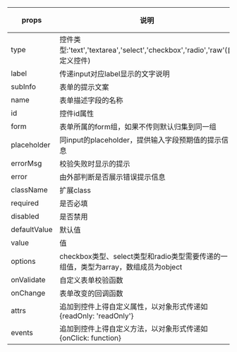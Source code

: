 | props   | 说明    | 类型    | 默认值  |
| ------- |--------|---------|-------|
| type | 控件类型:'text','textarea','select','checkbox','radio','raw'(自定义控件) | String | - |
| label |  传递input对应label显示的文字说明 | String | - |
| subInfo |  表单的提示文案 | String | - |
| name | 表单描述字段的名称 | String  | - |
| id | 控件id属性 | String   | - |
| form | 表单所属的form组，如果不传则默认归集到同一组 | String   | - |
| placeholder | 同input的placeholder，提供输入字段预期值的提示信息 | String | - |
| errorMsg | 校验失败时显示的提示 | String | - |
| error | 由外部判断是否展示错误提示信息 | bool | - |
| className | 扩展class | String | - |
| required | 是否必填 | boolean | false |
| disabled | 是否禁用 | boolean | false |
| defaultValue | 默认值 | All | - |
| value | 值 | All | - |
| options | checkbox类型、select类型和radio类型需要传递的一组值，类型为array，数组成员为object | Array | - |
| onValidate | 自定义表单校验函数 | function | - |
| onChange | 表单改变的回调函数 | function | - |
| attrs | 追加到控件上得自定义属性，以对象形式传递如{readOnly: 'readOnly'} | Object | - |
| events | 追加到控件上得自定义方法，以对象形式传递如{onClick: function} | Object | - |